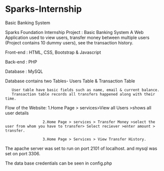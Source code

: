 # Sparks-Internship
Basic Banking System

Sparks Foundation Internship Project : Basic Banking System
A Web Application used to view users, transfer money between multiple users (Project contains 10 dummy users), see the transaction history.


Front-end : HTML, CSS, Bootstrap & Javascript

Back-end : PHP

Database : MySQL

Database contains two Tables- Users Table & Transaction Table

       User table have basic fields such as name, email & current balance.
       Transaction table records all transfers happened along with their time.

Flow of the Website: 1.Home Page > services>View all Users >shows all user details

                     2.Home Page > services > Transfer Money >select the user from whom you have to transfer> Select reciever >enter amount > transfer.
                     
                     3.Home Page > Services > View Transfer History.

The apache server was set to run on port 2101 of localhost. and mysql was set on port 3306.

The data base credentials can be seen in config.php
